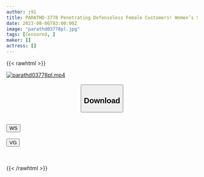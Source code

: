 ```yaml
---
author: j91
title: PARATHD-3778 Penetrating Defenseless Female Customers! Women’s Specialized Beauty Salon Where Beautiful Transsexuals Work Deluxe Edition
date: 2023-08-06T03:00:00Z
image: "parathd03778pl.jpg"
tags: [Censored, ]
maker: []
actress: []
---
```



{{< rawhtml >}}

<div class="video" data-videoid="t7cqce61m2om">
    <a href="javascript:;">
        <img src="https://my.j91.asia/posts/parathd03778pl/parathd03778pl.jpg" width="WIDTH" height="HEIGHT" alt="parathd03778pl.mp4" loading="lazy">
    </a>
</div>

<script type="text/javascript" src="https://j91.asia/asset/on-demand-ws.js"></script>

<br>
  <link rel="stylesheet" href="https://j91.asia/asset/bs5.css">
  
  <center>
  <button class="btn btn-primary" type="button" data-bs-toggle="collapse" data-bs-target=".multi-collapse" aria-expanded="false" aria-controls="multiCollapseExample1 multiCollapseExample2"><h2>Download</h2></button></center>
</p>
<div class="row">
  <div class="col">
    <div class="collapse multi-collapse" id="multiCollapseExample1">
      <div class="card card-body">
	      	      <br>
<div class="buttons">  
<a href="https://wolfstream.tv/t7cqce61m2om"><button class="btn-hover color-3"><i class="fa fa-download"></i> WS</button></a></div>
    </div>
  </div>
</div>
  <div class="col">
    <div class="collapse multi-collapse" id="multiCollapseExample2">
      <div class="card card-body">
	      <br>
<div class="buttons">
    <a href="https://vgembed.com/v/KrdZ5kgXZl5mX47"><button class="btn-hover color-9"><i class="fa fa-download"></i> VG</button></a></div>
<br><br>
      </div>
    </div>
  </div>
</div>

{{< /rawhtml >}}